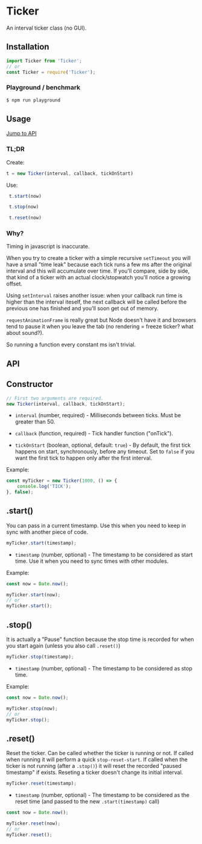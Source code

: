 # Ticker
An interval ticker class (no GUI).  

## Installation
```js
import Ticker from 'Ticker';
// or
const Ticker = require('Ticker');
```

### Playground / benchmark
```sh
$ npm run playground
```

## Usage
[Jump to API](#api)
### TL;DR

Create:
```js 
t = new Ticker(interval, callback, tickOnStart)
```
Use:
```js
 t.start(now)
```
```js
 t.stop(now)
```
```js
 t.reset(now)
```


### Why?
Timing in javascript is inaccurate.

When you try to create a ticker with a simple recursive `setTimeout` you will have a small "time leak" because each tick runs a few ms after the original interval and this will accumulate over time. If you'll compare, side by side, that kind of a ticker with an actual clock/stopwatch you'll notice a growing offset.

Using `setInterval` raises another issue: when your callback run time is higher than the interval iteself, the next callback will be called before the previous one has finished and you'll soon get out of memory.

`requestAnimationFrame` is really great but Node doesn't have it and browsers tend to pause it when you leave the tab (no rendering = freeze ticker? what about sound?).

So running a function every constant ms isn't trivial.


## API

## Constructor

```js
// First two arguments are required.
new Ticker(interval, callback, tickOnStart);
```
* `interval` (number, required) - Milliseconds between ticks. Must be greater than 50.

* `callback` (function, required) - Tick handler function ("onTick").

* `tickOnStart` (boolean, optional, default: `true`) - By default, the first tick happens on start, synchronously, before any timeout. Set to `false` if you want the first tick to happen only after the first interval.

Example:
```js
const myTicker = new Ticker(1000, () => {
    console.log('TICK');
}, false);
```

## .start()
You can pass in a current timestamp. Use this when you need to keep in sync with another piece of code.
```js
myTicker.start(timestamp);
```
* `timestamp` (number, optional) - The timestamp to be considered as start time. Use it when you need to sync times with other modules.

Example:
```js
const now = Date.now();

myTicker.start(now);
// or
myTicker.start();
```



## .stop()
It is actually a "Pause" function because the stop time is recorded for when you start again (unless you also call `.reset()`)
```js
myTicker.stop(timestamp);
```
* `timestamp` (number, optional) - The timestamp to be considered as stop time.

Example:
```js
const now = Date.now();

myTicker.stop(now);
// or
myTicker.stop();
```



## .reset()
Reset the ticker. Can be called whether the ticker is running or not. If called when running it will perform a quick `stop-reset-start`. If called when the ticker is not running (after a `.stop()`) it will reset the recorded "paused timestamp" if exists. Reseting a ticker doesn't change its initial interval.
```js
myTicker.reset(timestamp);
```
* `timestamp` (number, optional) - The timestamp to be considered as the reset time (and passed to the new `.start(timestamp)` call)

```js
const now = Date.now();

myTicker.reset(now);
// or
myTicker.reset();
```




